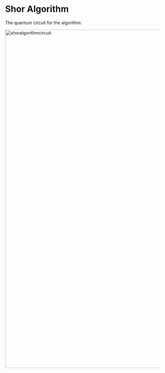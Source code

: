 # Shor Algorithm

The quantum circuit for the algorithm:

<img width="1100" alt="shoralgorithmcircuit" src="https://github.com/sparshgup/ShorAlgorithm/assets/19605629/ba892fb5-0c8f-40f4-b3a0-7ad2c8b92d9d">
